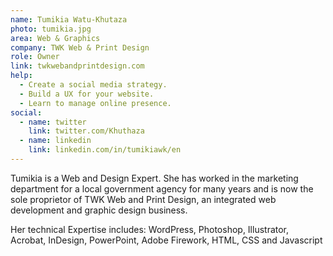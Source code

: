 ```yaml
---
name: Tumikia Watu-Khutaza
photo: tumikia.jpg
area: Web & Graphics
company: TWK Web & Print Design
role: Owner
link: twkwebandprintdesign.com
help:
  - Create a social media strategy.
  - Build a UX for your website.
  - Learn to manage online presence.
social:
  - name: twitter
    link: twitter.com/Khuthaza
  - name: linkedin
    link: linkedin.com/in/tumikiawk/en
---
```

Tumikia is a Web and Design Expert. She has worked in the marketing department for a local government agency for many years and is now the sole proprietor of TWK Web and Print Design, an integrated web development and graphic design business.

Her technical Expertise includes: WordPress, Photoshop, Illustrator, Acrobat, InDesign, PowerPoint, Adobe Firework, HTML, CSS and Javascript
